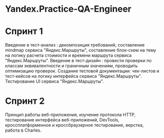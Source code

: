 # Yandex.Practice-QA-Engineer
# Спринт 1
Введение в тест-анализ : декомпозиция требований, составление mindmap сервиса "Яндекс.Маршруты", составление блок-схем на тему на логику расчета стоимости и времени маршрута сервиса "Яндекс.Маршруты".
Введение в тест-дизайн : провести проверки по классам эквивалентности и граничным значениям, проводить оптимизацию проверок.
Создание тестовой документации: чек-листов и тест-кейсов на логику интерфейса сервиса "Яндекс.Маршруты". Тестирование UI сервиса "Яндекс.Маршруты".
# Спринт 2
Принцип работы веб-приложения, изучение протокола HTTP, тестирование интерфейса веб-приложений, DevTools, кроссплатформенное и кроссбраузерное тестирование, верстка, работа в Charles.
